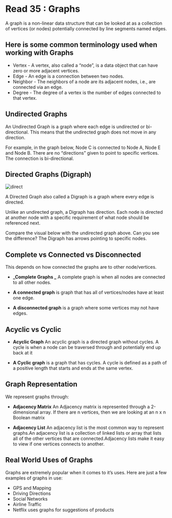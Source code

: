 # Read 35 : Graphs

A graph is a non-linear data structure that can be looked at as a collection of vertices (or nodes) potentially connected by line segments named edges.

## Here is some common terminology used when working with Graphs

* Vertex - A vertex, also called a “node”, is a data object that can have zero or more adjacent vertices.
* Edge - An edge is a connection between two nodes.
* Neighbor - The neighbors of a node are its adjacent nodes, i.e., are connected via an edge.
* Degree - The degree of a vertex is the number of edges connected to that vertex.

## Undirected Graphs

An Undirected Graph is a graph where each edge is undirected or bi-directional. This means that the undirected graph does not move in any direction.

For example, in the graph below, Node C is connected to Node A, Node E and Node B. There are no “directions” given to point to specific vertices. The connection is bi-directional.

## Directed Graphs (Digraph)

![direct](https://codefellows.github.io/common_curriculum/data_structures_and_algorithms/Code_401/class-35/resources/assets/DirectedGraph.PNG)

A Directed Graph also called a Digraph is a graph where every edge is directed.

Unlike an undirected graph, a Digraph has direction. Each node is directed at another node with a specific requirement of what node should be referenced next.

Compare the visual below with the undirected graph above. Can you see the difference? The Digraph has arrows pointing to specific nodes.

## Complete vs Connected vs Disconnected

This depends on how connected the graphs are to other node/vertices.

* **_Complete Graphs _** A complete graph is when all nodes are connected to all other nodes.

* **A connected graph** is graph that has all of vertices/nodes have at least one edge.

* **A disconnected graph** is a graph where some vertices may not have edges.

## Acyclic vs Cyclic

* **Acyclic Graph** An acyclic graph is a directed graph without cycles.
A cycle is when a node can be traversed through and potentially end up back at it

* **A Cyclic graph** is a graph that has cycles.
A cycle is defined as a path of a positive length that starts and ends at the same vertex.

## Graph Representation

We represent graphs through:

* **Adjacency Matrix** An Adjacency matrix is represented through a 2-dimensional array. If there are n vertices, then we are looking at an n x n Boolean matrix

* **Adjacency List** An adjacency list is the most common way to represent graphs.An adjacency list is a collection of linked lists or array that lists all of the other vertices that are connected.Adjacency lists make it easy to view if one vertices connects to another.

## Real World Uses of Graphs

Graphs are extremely popular when it comes to it’s uses. Here are just a few examples of graphs in use:

* GPS and Mapping
* Driving Directions
* Social Networks
* Airline Traffic
* Netflix uses graphs for suggestions of products